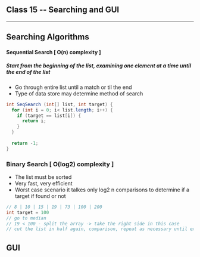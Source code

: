 ## Class 15 -- Searching and GUI

---

## Searching Algorithms

#### Sequential Search [ O(n) complexity ]

##### Start from the beginning of the list, examining one element at a time until the end of the list
  
- Go through entire list until a match or til the end
- Type of data store may determine method of search

```Java
int SeqSearch (int[] list, int target) {
  for (int i = 0; i< list.length; i++) {
    if (target == list[i]) {
      return i;
    }
  }
  
  return -1;
}
```

### Binary Search [ O(log2) complexity ]

- The list must be sorted
- Very fast, very efficient
- Worst case scenario it talkes only log2 n comparisons to determine if a target if found or not

```java
// 8 | 10 | 15 | 19 | 73 | 100 | 200
int target = 100
// go to median
// 19 < 100 - split the array -> take the right side in this case
// cut the list in half again, comparison, repeat as necessary until exhaustion
```

## GUI